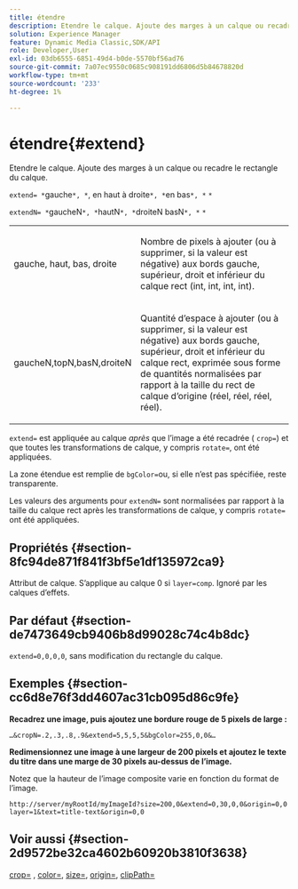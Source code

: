 ```yaml
---
title: étendre
description: Etendre le calque. Ajoute des marges à un calque ou recadre le rectangle du calque.
solution: Experience Manager
feature: Dynamic Media Classic,SDK/API
role: Developer,User
exl-id: 03db6555-6851-49d4-b0de-5570bf56ad76
source-git-commit: 7a07ec9550c0685c908191dd6806d5b84678820d
workflow-type: tm+mt
source-wordcount: '233'
ht-degree: 1%

---
```


# étendre{#extend}

Etendre le calque. Ajoute des marges à un calque ou recadre le rectangle du calque.

`extend= *`gauche`*, *`, en haut à droite`*, *`en bas`*, *` `*`

`extendN= *`gaucheN`*, *`hautN`*, *`droiteN basN`*, *` `*`

<table id="simpletable_1DCCD469712B423C8154630127DC5F54"> 
 <tr class="strow"> 
  <td class="stentry"> <p><span class="codeph"><span class="varname"> gauche, haut, bas, droite</span></span> </p></td> 
  <td class="stentry"> <p>Nombre de pixels à ajouter (ou à supprimer, si la valeur est négative) aux bords gauche, supérieur, droit et inférieur du calque rect (int, int, int, int). </p></td> 
 </tr> 
 <tr class="strow"> 
  <td class="stentry"> <p><span class="codeph"><span class="varname"> gaucheN,topN,basN,droiteN</span></span> </p></td> 
  <td class="stentry"> <p>Quantité d’espace à ajouter (ou à supprimer, si la valeur est négative) aux bords gauche, supérieur, droit et inférieur du calque rect, exprimée sous forme de quantités normalisées par rapport à la taille du rect de calque d’origine (réel, réel, réel, réel). </p></td> 
 </tr> 
</table>

`extend=` est appliquée au calque *après* que l’image a été recadrée ( `crop=`) et que toutes les transformations de calque, y compris `rotate=`, ont été appliquées.

La zone étendue est remplie de `bgColor=`ou, si elle n’est pas spécifiée, reste transparente.

Les valeurs des arguments pour `extendN=` sont normalisées par rapport à la taille du calque rect après les transformations de calque, y compris `rotate=` ont été appliquées.

## Propriétés {#section-8fc94de871f841f3bf5e1df135972ca9}

Attribut de calque. S’applique au calque 0 si `layer=comp`. Ignoré par les calques d’effets.

## Par défaut {#section-de7473649cb9406b8d99028c74c4b8dc}

`extend=0,0,0,0`, sans modification du rectangle du calque.

## Exemples {#section-cc6d8e76f3dd4607ac31cb095d86c9fe}

**Recadrez une image, puis ajoutez une bordure rouge de 5 pixels de large :**

`…&cropN=.2,.3,.8,.9&extend=5,5,5,5&bgColor=255,0,0&…`

**Redimensionnez une image à une largeur de 200 pixels et ajoutez le texte du titre dans une marge de 30 pixels au-dessus de l’image.**

Notez que la hauteur de l’image composite varie en fonction du format de l’image.

`http://server/myRootId/myImageId?size=200,0&extend=0,30,0,0&origin=0,0 layer=1&text=title-text&origin=0,0`

## Voir aussi {#section-2d9572be32ca4602b60920b3810f3638}

[crop=](../../../../../is-api/http-ref/image-serving-api-ref/c-http-protocol-reference/c-command-reference/r-crop.md#reference-6fd0f6399966446ab4425ce050572eab) , [color=](/help/aem-is-ir-api/is-api/http-ref/image-serving-api-ref/c-http-protocol-reference/c-data-types/r-is-http-color.md), [size=](../../../../../is-api/http-ref/image-serving-api-ref/c-http-protocol-reference/c-data-types/r-size.md#reference-04d383f32c7b4003bed9978cb854747b), [origin=](../../../../../is-api/http-ref/image-serving-api-ref/c-http-protocol-reference/c-command-reference/r-origin.md#reference-e11c7ac06e2240cc884c3fec98f05138), [clipPath=](../../../../../is-api/http-ref/image-serving-api-ref/c-http-protocol-reference/c-command-reference/r-clippath.md#reference-8139b1b52dc54749b51b109521ddf83d)
